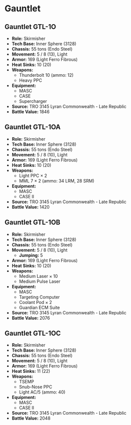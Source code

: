 # Gauntlet
## Gauntlet GTL-1O
- **Role:** Skirmisher
- **Tech Base:** Inner Sphere (3128)
- **Chassis:** 55 tons (Endo Steel)
- **Movement:** 5 / 8 (13), Light
- **Armor:** 169 (Light Ferro Fibrous)
- **Heat Sinks:** 10 (20)
- **Weapons:**
  - Thunderbolt 10 (ammo: 12)
  - Heavy PPC
- **Equipment:**
  - MASC
  - CASE
  - Supercharger
- **Source:** TRO 3145 Lyran Commonwealth - Late Republic
- **Battle Value:** 1846

## Gauntlet GTL-1OA
- **Role:** Skirmisher
- **Tech Base:** Inner Sphere (3128)
- **Chassis:** 55 tons (Endo Steel)
- **Movement:** 5 / 8 (10), Light
- **Armor:** 169 (Light Ferro Fibrous)
- **Heat Sinks:** 10 (20)
- **Weapons:**
  - Light PPC × 2
  - MML 7 × 2 (ammo: 34 LRM, 28 SRM)
- **Equipment:**
  - MASC
  - CASE II
- **Source:** TRO 3145 Lyran Commonwealth - Late Republic
- **Battle Value:** 1420

## Gauntlet GTL-1OB
- **Role:** Skirmisher
- **Tech Base:** Inner Sphere (3128)
- **Chassis:** 55 tons (Endo Steel)
- **Movement:** 5 / 8 (10), Light
  - **Jumping:** 5
- **Armor:** 169 (Light Ferro Fibrous)
- **Heat Sinks:** 10 (20)
- **Weapons:**
  - Medium Laser × 10
  - Medium Pulse Laser
- **Equipment:**
  - MASC
  - Targeting Computer
  - Coolant Pod × 2
  - Guardian ECM Suite
- **Source:** TRO 3145 Lyran Commonwealth - Late Republic
- **Battle Value:** 2076

## Gauntlet GTL-1OC
- **Role:** Skirmisher
- **Tech Base:** Inner Sphere (3128)
- **Chassis:** 55 tons (Endo Steel)
- **Movement:** 5 / 8 (10), Light
- **Armor:** 169 (Light Ferro Fibrous)
- **Heat Sinks:** 11 (22)
- **Weapons:**
  - TSEMP
  - Snub-Nose PPC
  - Light AC/5 (ammo: 40)
- **Equipment:**
  - MASC
  - CASE II
- **Source:** TRO 3145 Lyran Commonwealth - Late Republic
- **Battle Value:** 2048

